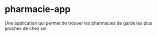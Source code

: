 # pharmacie-app
Une application qui permet de trouver les pharmacies de garde les plus proches de chez soi
